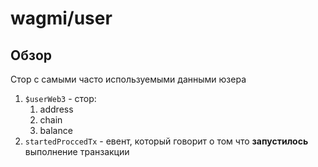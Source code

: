 # wagmi/user

## Обзор
Стор с самыми часто используемыми данными юзера
1. `$userWeb3` - стор:
   1. address
   2. chain
   3. balance
2. `startedProccedTx` - евент, который говорит о том что **запустилось** выполнение транзакции